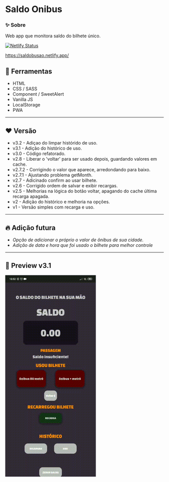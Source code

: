 # Saldo Onibus

### ✨ Sobre
Web app que monitora saldo do bilhete único.

[![Netlify Status](https://api.netlify.com/api/v1/badges/eaabb9ef-2366-4326-9dc8-9684eb93ceb6/deploy-status)](https://app.netlify.com/sites/saldobusao/deploys)

https://saldobusao.netlify.app/

## 🔨 Ferramentas
- HTML
- CSS / SASS
- Component / SweetAlert
- Vanilla JS 
- LocalStorage
- PWA
---

## ❤️ Versão
- v3.2 - Adiçao do limpar histórido de uso.
- v3.1 - Adição do histórico de uso.
- v3.0 - Código refatorado.
- v2.8 - Liberar o 'voltar' para ser usado depois, guardando valores em cache.
- v2.7.2 - Corrigindo o valor que aparece, arredondando para baixo.
- v2.7.1 - Ajustando problema getMonth.
- v2.7 - Adicinado confirm ao usar bilhete.
- v2.6 - Corrigido ordem de salvar e exibir recargas.
- v2.5 - Melhorias na lógica do botão voltar, apagando do cache última recarga apagada.
- v2 - Adição do histórico e melhoria na opções.
- v1 - Versão simples com recarga e uso.
---

## 🔥 Adição futura
- *Opção de adicionar o próprio o valor de ônibus de sua cidade.*
- *Adição de data e hora que foi usado o bilhete para melhor controle*

---
## 🥰 Preview v3.1
![img](assets/img/immggif.gif)
